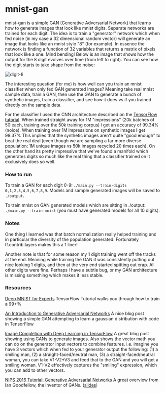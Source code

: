 # mnist-gan

mnist-gan is a simple GAN (Generative Adversarial Network) that learns how to generate images that look like mnist digits.  Separate networks are trained for each digit.  The idea is to train a "generator" network which when fed noise (in my case a 32 dimensional random vector) will generate an image that looks like an mnist style  "8" (for example).  In essence the network is finding a function of 32 variables that returns a matrix of pixels that look like a one.  Mind bending!  Below is an image that shows how the output for the 8 digit evolves over time (from left to right).  You can see how the digit starts to take shape from the noise:

![digit-8](https://cloud.githubusercontent.com/assets/640134/22179791/8308a134-e012-11e6-9757-0f8290a83c64.png)

The interesting question (for me) is how well can you train an mnist classifier when only fed GAN generated images?  Meaning take real mnist sample data, train a GAN, then use the GAN to generate a bunch of synthetic images, train a classifier, and see how it does vs if you trained directly on the sample data.

For the classifier I used the CNN architecture described on the [TensorFlow tutorial](https://www.tensorflow.org/tutorials/mnist/pros/).  When trained straight away for 1M "impressions" (20k batches of 50 each, training over the 50k training corpus) I get an accuracy of 99.34% (noice).  When training over 1M impressions on synthetic images I get 98.37%  This implies that the synthetic images aren't quite "good enough" to beat the real deal (even though we are sampling a far more diverse population: 1M unique images vs 50k images recycled 20 times each).  On the other hand its pretty impressive that we've found a manifold which generates digits so much like the real thing that a classifier trained on it exclusively does so well.

### How to run

To train a GAN for each digit 0-9: `./main.py --train-digits 0,1,2,3,4,5,6,7,8,9`.  Models and sample generated images will be saved to `./output`.

To train mnist on GAN generated models which are sitting in ./output: `./main.py --train-mnist` (you must have generated models for all 10 digits).

### Notes

One thing I learned was that batch normalization really helped training and in particular the diversity of the population generated.  Fortunately tf.contrib.layers makes this a 1 liner!

Another note is that for some reason my 1 digit training went off the tracks at the end.  Meaning while training the GAN it was consistently putting out nice looking 1 digits, and then at the very end started spitting out crap.  All other digits were fine.  Perhaps I have a subtle bug, or my GAN architecture is missing something which makes it less stable.

### Resources

[Deep MNIST for Experts](https://www.tensorflow.org/tutorials/mnist/pros/) TensorFlow Tutorial walks you through how to train a 99+% 

[An Introduction to Generative Adversarial Networks](http://blog.aylien.com/introduction-generative-adversarial-networks-code-tensorflow/) A nice blog post showing a simple GAN attempting to learn a gaussian distribution with code in TensorFlow

[Image Completion with Deep Learning in TensorFlow](https://bamos.github.io/2016/08/09/deep-completion/)  A great blog post showing using GANs to generate images.  Also shows the vector math you can do on the generator input vectors to combine features.  i.e. imagine you have 3 vectors which when fed to your generator output the following: (1) a smiling man, (2) a straight-faced/neutral man, (3) a straight-faced/neutral woman, you can take V1-V2+V3 and feed that to the GAN and you will get a smiling woman.  V1-V2 effectively captures the "smiling" expression, which you can add to other vectors.

[NIPS 2016 Tutorial: Generative Adversarial Networks](https://arxiv.org/abs/1701.00160) A great overview from Ian Goodfellow, the inventor of GANs. ([slides](http://www.iangoodfellow.com/slides/2016-12-04-NIPS.pdf))
